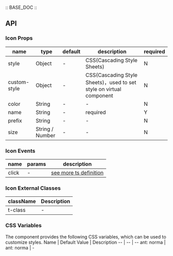 :: BASE_DOC ::

## API

### Icon Props

name | type | default | description | required
-- | -- | -- | -- | --
style | Object | - | CSS(Cascading Style Sheets) | N
custom-style | Object | - | CSS(Cascading Style Sheets)，used to set style on virtual component | N
color | String | - | \- | N
name | String | - | required | Y
prefix | String | - | \- | N
size | String / Number | - | \- | N

### Icon Events

name | params | description
-- | -- | --
click | \- | [see more ts definition](https://github.com/Tencent/tdesign-miniprogram/blob/develop/packages/components/common/common.ts)

### Icon External Classes

className | Description
-- | --
t-class | \-

### CSS Variables

The component provides the following CSS variables, which can be used to customize styles.
Name | Default Value | Description 
-- | -- | --
ant: norma | ant: norma | -